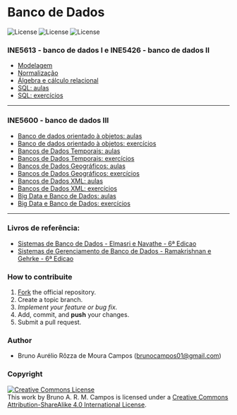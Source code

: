 # Banco de Dados
![License](https://img.shields.io/badge/Code%20License-MIT-blue.svg)
![License](https://img.shields.io/badge/SQL-learning-yellowgreen.svg)
![License](https://img.shields.io/badge/UFSC-Banco%20de%20Dados-red.svg)
### INE5613 - banco de dados I e INE5426 - banco de dados II
 - [Modelagem](https://github.com/brunocampos01/banco-de-dados/tree/master/modelagem_e_normalizacao)
 - [Normalização](https://github.com/brunocampos01/banco_de_dados/tree/master/bd_relacional/aulas/modelagem_e_normalizacao)
 - [Álgebra e cálculo relacional](https://github.com/brunocampos01/banco-de-dados/tree/master/algebra_e_calculo)
 - [SQL: aulas](https://github.com/brunocampos01/banco_de_dados/tree/master/bd_relacional/aulas/sql)
 - [SQL: exercícios](https://github.com/brunocampos01/banco-de-dados/tree/master/bd_relacional/exercicios/exercicios_sql)
---
### INE5600 - banco de dados III
 - [Banco de dados orientado à objetos: aulas](https://github.com/brunocampos01/banco_de_dados/tree/master/bd_relacional/aulas/bd_orientado_a_objetos)
 - [Banco de dados orientado à objetos: exercícios](https://github.com/brunocampos01/banco-de-dados/tree/master/bd_relacional/exercicios/exercicios_bdoo)
 - [Bancos de Dados Temporais: aulas](https://github.com/brunocampos01/banco-de-dados/tree/master/bd_relacional/aulas/bd_temporais)
 - [Bancos de Dados Temporais: exercícios](https://github.com/brunocampos01/banco-de-dados/tree/master/bd_relacional/exercicios/exercicios_bdt)
 - [Bancos de Dados Geográficos: aulas](https://github.com/brunocampos01/banco-de-dados/tree/master/bd_relacional/aulas/bd_geograficos)
 - [Bancos de Dados Geográficos: exercícios](https://github.com/brunocampos01/banco-de-dados/tree/master/bd_relacional/exercicios/exercicios_bdgeograficos)
 - [Bancos de Dados XML: aulas](https://github.com/brunocampos01/banco-de-dados/tree/master/bd_relacional/aulas/bd_xml)
 - [Bancos de Dados XML: exercícios](https://github.com/brunocampos01/banco-de-dados/tree/master/bd_relacional/exercicios/exercicios_bd_xml)
 - [Big Data e Banco de Dados: aulas](https://)
 - [Big Data e Banco de Dados: exercícios](https://)
 ---
 ### Livros de referência: 
  - [Sistemas de Banco de Dados - Elmasri e Navathe - 6ª Edicao](https://github.com/brunocampos01/banco-de-dados/blob/master/bd_relacional/livros/Sistemas%20de%20Banco%20de%20Dados%20navathe%206%C2%AA%20Edicao.pdf)
   - [Sistemas de Gerenciamento de Banco de Dados - Ramakrishnan e Gehrke - 6ª Edicao](https://github.com/brunocampos01/banco-de-dados/blob/master/bd_relacional/livros/Sistemas%20de%20Gerenciamento%20de%20Banco%20de%20Dados%20-%203%C2%AA%20Ed.pdf)

### How to contribuite
1. [Fork](fork) the official repository.
2. Create a topic branch.
3. *Implement your feature or bug fix.*
4. Add, commit, and **push** your changes.
5. Submit a pull request.

### Author
- Bruno Aurélio Rôzza de Moura Campos (brunocampos01@gmail.com)

### Copyright
<a rel="license" href="http://creativecommons.org/licenses/by-sa/4.0/"><img alt="Creative Commons License" style="border-width:0" src="https://i.creativecommons.org/l/by-sa/4.0/88x31.png" /></a><br />This work by <span xmlns:cc="http://creativecommons.org/ns#" property="cc:attributionName">Bruno A. R. M. Campos</span> is licensed under a <a rel="license" href="http://creativecommons.org/licenses/by-sa/4.0/">Creative Commons Attribution-ShareAlike 4.0 International License</a>.
